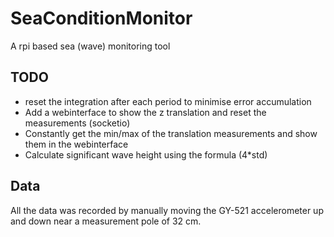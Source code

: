# SeaConditionMonitor
A rpi based sea (wave) monitoring tool

## TODO
- reset the integration after each period to minimise error accumulation 
- Add a webinterface to show the z translation and reset the measurements (socketio)
- Constantly get the min/max of the translation measurements and show them in the webinterface
- Calculate significant wave height using the formula (4*std)

## Data
All the data was recorded by manually moving the GY-521 accelerometer up and down near a measurement pole of 32 cm.
